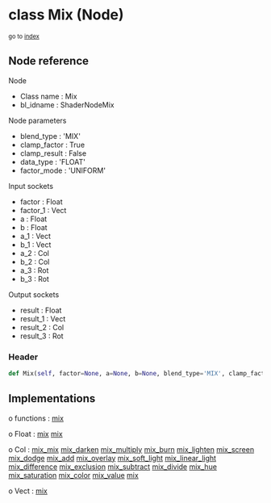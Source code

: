 # class Mix (Node)

<sub>go to [index](/docs/index.md)</sub>

## Node reference

Node
 - Class name : Mix
 - bl_idname : ShaderNodeMix

Node parameters
 - blend_type : 'MIX'
 - clamp_factor : True
 - clamp_result : False
 - data_type : 'FLOAT'
 - factor_mode : 'UNIFORM'

Input sockets
 - factor : Float
 - factor_1 : Vect
 - a : Float
 - b : Float
 - a_1 : Vect
 - b_1 : Vect
 - a_2 : Col
 - b_2 : Col
 - a_3 : Rot
 - b_3 : Rot

Output sockets
 - result : Float
 - result_1 : Vect
 - result_2 : Col
 - result_3 : Rot

### Header

``` python
def Mix(self, factor=None, a=None, b=None, blend_type='MIX', clamp_factor=True, clamp_result=False, data_type='FLOAT', factor_mode='UNIFORM', node_label=None, node_color=None):
```

## Implementations

o functions : [mix](/docs/Shader_classes/GLOBAL.md#mix)

o Float : [mix](/docs/Shader_classes/Float.md#mix) [mix](/docs/Shader_classes/Float.md#mix)

o Col : [mix_mix](/docs/Shader_classes/Col.md#mix_mix) [mix_darken](/docs/Shader_classes/Col.md#mix_darken) [mix_multiply](/docs/Shader_classes/Col.md#mix_multiply) [mix_burn](/docs/Shader_classes/Col.md#mix_burn) [mix_lighten](/docs/Shader_classes/Col.md#mix_lighten) [mix_screen](/docs/Shader_classes/Col.md#mix_screen) [mix_dodge](/docs/Shader_classes/Col.md#mix_dodge) [mix_add](/docs/Shader_classes/Col.md#mix_add) [mix_overlay](/docs/Shader_classes/Col.md#mix_overlay) [mix_soft_light](/docs/Shader_classes/Col.md#mix_soft_light) [mix_linear_light](/docs/Shader_classes/Col.md#mix_linear_light) [mix_difference](/docs/Shader_classes/Col.md#mix_difference) [mix_exclusion](/docs/Shader_classes/Col.md#mix_exclusion) [mix_subtract](/docs/Shader_classes/Col.md#mix_subtract) [mix_divide](/docs/Shader_classes/Col.md#mix_divide) [mix_hue](/docs/Shader_classes/Col.md#mix_hue) [mix_saturation](/docs/Shader_classes/Col.md#mix_saturation) [mix_color](/docs/Shader_classes/Col.md#mix_color) [mix_value](/docs/Shader_classes/Col.md#mix_value) [mix](/docs/Shader_classes/Col.md#mix)

o Vect : [mix](/docs/Shader_classes/Vect.md#mix)



